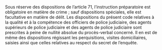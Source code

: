 Sous réserve des dispositions de l’article 71, l’instruction préparatoire est obligatoire en matière de crime ; sauf dispositions spéciales, elle est facultative en matière de délit.
Les dispositions du présent code relatives à la qualité et à la compétence des officiers de police judiciaire, des agents supérieurs de police judiciaire et des agents de police judiciaire sont prescrites à peine de nullité absolue du procès-verbal concerné.
Il en est de même des dispositions régissant les perquisitions, visites domiciliaires, saisies ainsi que celles relatives au respect du secret de l’enquête.